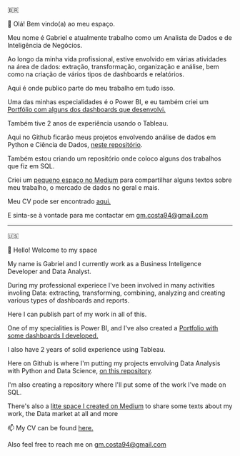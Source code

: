 🇧🇷

👋 Olá! Bem vindo(a) ao meu espaço.

Meu nome é Gabriel e atualmente trabalho como um Analista de Dados e de Inteligência de Negócios.

Ao longo da minha vida profissional, estive envolvido em várias atividades na área de dados: extração, transformação, organização e análise, bem como na criação de vários tipos de dashboards e relatórios.

Aqui é onde publico parte do meu trabalho em tudo isso.

Uma das minhas especialidades é o Power BI, e eu também criei um [Portfólio com alguns dos dashboards que desenvolvi.](https://app.powerbi.com/view?r=eyJrIjoiZWQzZGU0NzktMDU5Zi00NGU2LTg4NTEtNDRiOGY5ZGY1N2QzIiwidCI6IjQ2N2U1YWM1LWQ4OTYtNDc4Ni05YTYyLWViZjdjMGFmYTMyOCJ9)

Também tive 2 anos de experiência usando o Tableau.

Aqui no Github ficarão meus projetos envolvendo análise de dados em Python e Ciência de Dados, [neste repositório](https://github.com/gmcosta94/data_science).

Também estou criando um repositório onde coloco alguns dos trabalhos que fiz em SQL.

Criei um [pequeno espaço no Medium](https://medium.com/@gm.costa94) para compartilhar alguns textos sobre meu trabalho, o mercado de dados no geral e mais.

Meu CV pode ser encontrado [aqui.](https://drive.google.com/file/d/1h0TItWDYlrnMY3VuKLBSGtlOyzf0CQba/view?usp=drive_link)

E sinta-se à vontade para me contactar em gm.costa94@gmail.com

-------------------------------------------------------------------------------------------

🇺🇸

👋 Hello! Welcome to my space

 My name is Gabriel and I currently work as a Business Inteligence Developer and Data Analyst.

During my professional experiece I've been involved in many activities involing Data: extracting, transforming, combining, analyzing and creating various types of dashboards and reports.

Here I can publish part of my work in all of this.

One of my specialities is Power BI, and I've also created a [Portfolio with some dashboards I developed.](https://app.powerbi.com/view?r=eyJrIjoiZWQzZGU0NzktMDU5Zi00NGU2LTg4NTEtNDRiOGY5ZGY1N2QzIiwidCI6IjQ2N2U1YWM1LWQ4OTYtNDc4Ni05YTYyLWViZjdjMGFmYTMyOCJ9)

I also have 2 years of solid experience using Tableau.  

Here on Github is where I'm putting my projects envolving Data Analysis with Python and Data Science, [on this repository](https://github.com/gmcosta94/data_science).

I'm also creating a repository where I'll put some of the work I've made on SQL.

There's also a [litte space I created on Medium](https://medium.com/@gm.costa94) to share some texts about my work, the Data market at all and more

📫 My CV can be found [here.](https://drive.google.com/file/d/1A8wl7AqcXHU-hHTF7FueJsGYbmsmBVuw/view?usp=drive_link)

Also feel free to reach me on gm.costa94@gmail.com



<!---
gmcosta94/gmcosta94 is a ✨ special ✨ repository because its `README.md` (this file) appears on your GitHub profile.
You can click the Preview link to take a look at your changes.
--->
